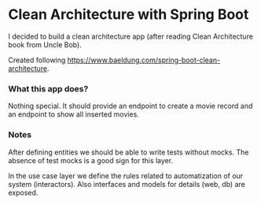 # Clean Architecture with Spring Boot
I decided to build a clean architecture app (after reading Clean Architecture book from Uncle Bob).

Created following https://www.baeldung.com/spring-boot-clean-architecture.

### What this app does?
Nothing special. It should provide an endpoint to create a movie record and an endpoint to show all inserted movies.

### Notes
After defining entities we should be able to write tests without mocks. The absence of test mocks is a good sign for
this layer.

In the use case layer we define the rules related to automatization of our system (interactors).
Also interfaces and models for details (web, db) are exposed.